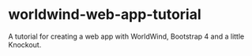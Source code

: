 # worldwind-web-app-tutorial
A tutorial for creating a web app with WorldWind, Bootstrap 4 and a little Knockout.
